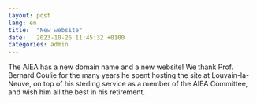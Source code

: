 ```yaml
---
layout: post
lang: en
title:  "New website"
date:   2023-10-26 11:45:32 +0100
categories: admin
---
```

The AIEA has a new domain name and a new website! We thank Prof. Bernard Coulie for the many years he spent hosting the site at Louvain-la-Neuve, on top of his sterling service as a member of the AIEA Committee, and wish him all the best in his retirement.